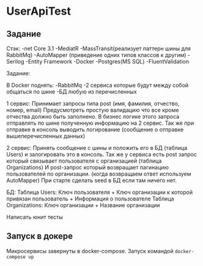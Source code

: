 # UserApiTest

## Задание

Стэк:
-net Core 3.1
-MediatR
-MassTransit(реализует паттерн шины для RabbitMq)
-AutoMapper (приведение одних типов классов к другим)
-Serilog
-Entity Framework
-Docker
-Postgres(MS SQL)
-FluentValidation

Задание:

В Docker поднять:
-RabbitMq
-2 сервиса которые будут между собой общаться по шине
-БД любую из перечисленных

1 сервис:
Принимает запросы типа post (имя, фамилия, отчество, номер, email)
Предусмотреть простую валидацию что все кроме отчества должно быть заполнено.
В бизнес логике этого запроса отправлять по шине полученную информацию на 2 сервис.
Так же при отправке в консоль выводить логирование (сообщение о отправке вышеперечисленных данных)

2 сервис:
Принять сообщение с шины и положить его в БД (таблица Users) и залогировать это в консоль.
Так же у сервиса есть post запрос который связывает пользователя с организацией (таблица Organizations)
И post-запрос который возвращает пагинацию пользователей по организации. (когда возвращаем ответ используем AutoMapper)
При старте сделать seed в БД если там ничего нет.

БД:
Таблица Users:
Ключ пользователя + Ключ организации к которой привязан пользователь + Информация о пользователе
Таблица Organizations:
Ключ организации + Название организации

Написать юнит тесты

## Запуск в докере

Микросервисы завернуты в docker-compose. Запуск командой `docker-compose up`
